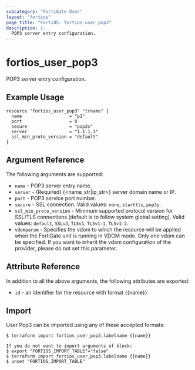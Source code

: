 ```yaml
---
subcategory: "FortiGate User"
layout: "fortios"
page_title: "FortiOS: fortios_user_pop3"
description: |-
  POP3 server entry configuration.
---
```


# fortios_user_pop3
POP3 server entry configuration.

## Example Usage

```hcl
resource "fortios_user_pop3" "trname" {
  name                  = "p1"
  port                  = 0
  secure                = "pop3s"
  server                = "1.1.1.1"
  ssl_min_proto_version = "default"
}
```

## Argument Reference

The following arguments are supported:

* `name` - POP3 server entry name.
* `server` - (Required) {<name_str|ip_str>} server domain name or IP.
* `port` - POP3 service port number.
* `secure` - SSL connection. Valid values: `none`, `starttls`, `pop3s`.
* `ssl_min_proto_version` - Minimum supported protocol version for SSL/TLS connections (default is to follow system global setting). Valid values: `default`, `SSLv3`, `TLSv1`, `TLSv1-1`, `TLSv1-2`.
* `vdomparam` - Specifies the vdom to which the resource will be applied when the FortiGate unit is running in VDOM mode. Only one vdom can be specified. If you want to inherit the vdom configuration of the provider, please do not set this parameter.


## Attribute Reference

In addition to all the above arguments, the following attributes are exported:
* `id` - an identifier for the resource with format {{name}}.

## Import

User Pop3 can be imported using any of these accepted formats:
```
$ terraform import fortios_user_pop3.labelname {{name}}

If you do not want to import arguments of block:
$ export "FORTIOS_IMPORT_TABLE"="false"
$ terraform import fortios_user_pop3.labelname {{name}}
$ unset "FORTIOS_IMPORT_TABLE"
```
